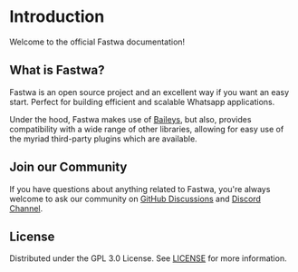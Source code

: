 # Introduction
Welcome to the official Fastwa documentation!

## What is Fastwa?
Fastwa is an open source project and an excellent way if you want an easy start. Perfect for building efficient and scalable Whatsapp applications. 

Under the hood, Fastwa makes use of [Baileys](https://github.com/WhiskeySockets/Baileys), but also, provides compatibility with a wide range of other libraries, allowing for easy use of the myriad third-party plugins which are available.

## Join our Community
If you have questions about anything related to Fastwa, you're always welcome to ask our community on [GitHub Discussions](https://github.com/fastwa/fastwa/discussions) and [Discord Channel](https://discord.com/).

## License
Distributed under the GPL 3.0 License. See [LICENSE](https://github.com/fastwa/fastwa/blob/main/LICENSE) for more information.
